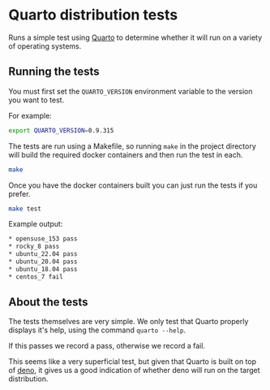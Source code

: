 # Quarto distribution tests

Runs a simple test using [Quarto](https://quarto.org) to determine whether it
will run on a variety of operating systems.

## Running the tests

You must first set the `QUARTO_VERSION` environment variable to the version you
want to test.

For example:

``` bash
export QUARTO_VERSION=0.9.315
```

The tests are run using a Makefile, so running `make` in the project directory
will build the required docker containers and then run the test in each.

``` bash
make
```

Once you have the docker containers built you can just run the tests if you
prefer.

``` bash
make test
```

Example output:

``` default
* opensuse_153 pass
* rocky_8 pass
* ubuntu_22.04 pass
* ubuntu_20.04 pass
* ubuntu_18.04 pass
* centos_7 fail
```

## About the tests

The tests themselves are very simple. We only test that Quarto properly
displays it's help, using the command `quarto --help`.

If this passes we record a pass, otherwise we record a fail.

This seems like a very superficial test, but given that Quarto is built on top
of [deno](https://deno.land), it gives us a good indication of whether deno 
will run on the target distribution.


